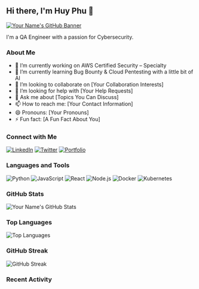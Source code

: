 ## Hi there, I'm Huy Phu 👋

[![Your Name's GitHub Banner](https://link.to/your/banner/image.png)](https://github.com/hhphu)

I'm a QA Engineer with a passion for Cybersecurity. 

### About Me
- 🔭 I’m currently working on AWS Certified Security – Specialty
- 🌱 I’m currently learning Bug Bounty & Cloud Pentesting with a little bit of AI
- 👯 I’m looking to collaborate on [Your Collaboration Interests]
- 🤔 I’m looking for help with [Your Help Requests]
- 💬 Ask me about [Topics You Can Discuss]
- 📫 How to reach me: [Your Contact Information]
- 😄 Pronouns: [Your Pronouns]
- ⚡ Fun fact: [A Fun Fact About You]

### Connect with Me
[![LinkedIn](https://img.shields.io/badge/-LinkedIn-blue)](https://linkedin.com/in/yourusername) 
[![Twitter](https://img.shields.io/badge/-Twitter-blue)](https://twitter.com/yourusername) 
[![Portfolio](https://img.shields.io/badge/-Portfolio-red)](https://yourportfolio.com)

### Languages and Tools
![Python](https://img.shields.io/badge/-Python-000?&logo=Python)
![JavaScript](https://img.shields.io/badge/-JavaScript-000?&logo=JavaScript)
![React](https://img.shields.io/badge/-React-000?&logo=React)
![Node.js](https://img.shields.io/badge/-Node.js-000?&logo=Node.js)
![Docker](https://img.shields.io/badge/-Docker-000?&logo=Docker)
![Kubernetes](https://img.shields.io/badge/-Kubernetes-000?&logo=Kubernetes)

### GitHub Stats
![Your Name's GitHub Stats](https://github-readme-stats.vercel.app/api?username=yourusername&show_icons=true&theme=dark)

### Top Languages
![Top Languages](https://github-readme-stats.vercel.app/api/top-langs/?username=yourusername&layout=compact&theme=dark)

### GitHub Streak
![GitHub Streak](https://github-readme-streak-stats.herokuapp.com/?user=yourusername&theme=dark)

### Recent Activity
<!--START_SECTION:activity-->
<!--END_SECTION:activity-->
